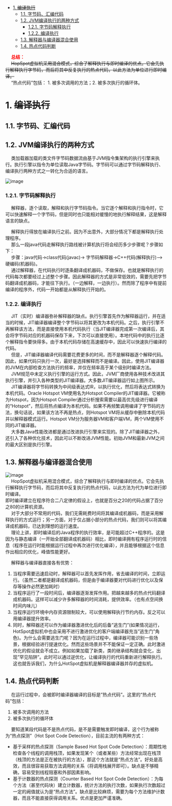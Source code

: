 
<!-- TOC -->

- [1. ~~编译执行~~](#1-编译执行)
    - [1.1. 字节码、汇编代码](#11-字节码汇编代码)
    - [1.2. JVM编译执行的两种方式](#12-jvm编译执行的两种方式)
        - [1.2.1. 字节码解释执行](#121-字节码解释执行)
        - [1.2.2. 编译执行](#122-编译执行)
    - [1.3. 解释器与编译器混合使用](#13-解释器与编译器混合使用)
    - [1.4. 热点代码判断](#14-热点代码判断)

<!-- /TOC -->

&emsp; **<font color = "red">总结：</font>**  
&emsp; ~~HopSpot虚拟机采用混合模式，综合了解释执行与即时编译的优点。它会先执行解释执行字节码，而后将其中反复执行的热点代码，以此方法为单位进行即时编译。~~  
&emsp; “热点代码”包括： 1. 被多次调用的方法；2. 被多次执行的循环体。  

# 1. ~~编译执行~~  
<!-- 

内存  Code Cache
https://mp.weixin.qq.com/s/SDh6DnE783aXMa7fnZ-GNw
https://mp.weixin.qq.com/s?__biz=MzU0ODYzMzc0MA==&mid=2247484906&idx=1&sn=33161873ae86a430b88f5c4ed4eec174&chksm=fbbd6809cccae11fa88746d909242c0b5ced83c87230341fdbcadd7989c90907412f015a416d&scene=178&cur_album_id=1467115925152612352#rd

-->
<!-- 

https://blog.csdn.net/xiaotai1234/article/details/108290474
查看java文件汇编代码与字节码
https://blog.csdn.net/J080624/article/details/85318895

-->

<!-- 



虚拟机字节码执行引擎，JVM的马达图，是爱情呀 
https://mp.weixin.qq.com/s/d_AqDygFgKbdHTfz--Dy-A
解释执行？编译执行？即时编译？轻松让你分清前期编译与后期编译 
https://mp.weixin.qq.com/s/LedQX2H4Uqoqt76pld16Zg

https://blog.csdn.net/zhu_ya_nan/article/details/86472206
https://blog.csdn.net/qq_41701956/article/details/85014038
-->

## 1.1. 字节码、汇编代码  


## 1.2. JVM编译执行的两种方式
&emsp; 类加载器加载的类文件字节码数据流由基于JVM指令集架构的执行引擎来执行。执行引擎以指令为单位读取Java字节码。字节码可以通过字节码解释执行、编译执行两种方式之一转化为合适的语言。 

![image](http://www.wt1814.com/static/view/images/java/JVM/JVM-107.png)  


### 1.2.1. 字节码解释执行  
&emsp; 解释器，逐个读取，解释和执行字节码指令。当它逐个解释和执行指令时，它可以快速解释一个字节码，但是同时也只能相对缓慢的地执行解释结果，这是解释语言的缺点。  


&emsp; 解释执行得放在编译执行之前。因为不出意外，大部分情况下都是解释执行处理程序。  
&emsp; 那么一段java代码走解释执行路线被计算机执行将会经历多少步骤呢？步骤如下：  
&emsp; 步骤：java代码->class代码(javac)-> 字节码解释器->C++代码(解释执行)-->硬编码(机器码)。  
&emsp; 通过解释器，在代码执行时逐条翻译成机器码，不做保存。也就是解释执行的代码每次都要经过上述整个步骤。因此解释器的方式是非常低效的，需要先把字节码翻译成机器码，才能往下执行。（一边解释，一边执行）。然而除了程序中有提前编译的程序外，代码一开始都是从解释执行开始的。  

### 1.2.2. 编译执行 
&emsp; JIT（实时）编译器弥补解释器的缺点。执行引擎首先作为解释器运行，并在适当的时候，JIT编译器编译整个字节码以将其更改为本机代码。之后，执行引擎不再解释该方法，而是直接使用本机代码执行（当JIT编译器完成第一次编译后，其会将字节码对应的机器码保存下来，下次可以直接使用）。本地代码中的执行比逐个解释指令要快得多。由于本机代码存储在高速缓存中，因此可以快速执行编译的代码。  
&emsp; 但是，JIT编译器编译代码需要花费更多的时间，而不是解释器逐个解释代码。因此，如果代码只执行一次，最好是选择解释而不是编译。因此，使用JIT编译器的JVM在内部检查方法执行的频率，并仅在频率高于某个级别时编译方法。  
&emsp; JVM规范中未定义执行引擎的运行方式。因此，JVM厂商使用各种技术改进其执行引擎，并引入各种类型的JIT编译器。大多数JIT编译器运行如上图所示。  
&emsp; JIT编译器将字节码转换为中间级表达式IR，以执行优化，然后将表达式转换为本机代码。Oracle Hotspot VM使用名为Hotspot Compiler的JIT编译器。它被称为Hotspot，因为Hotspot Compiler通过分析搜索需要以最高优先级进行编译的“Hotspot”，然后将热点编译为本机代码。如果不再频繁调用编译了字节码的方法，换句话说，如果该方法不再是热点，则Hotspot VM将从缓存中删除本机代码并以解释器模式运行。Hotspot VM分为服务器VM和客户端VM，两个VM使用不同的JIT编译器。  
&emsp; 大多数Java性能改进都是通过改进执行引擎来实现的。除了JIT编译器之外，还引入了各种优化技术，因此可以不断改进JVM性能。初始JVM和最新JVM之间的最大区别是执行引擎。  


## 1.3. 解释器与编译器混合使用  
![image](http://www.wt1814.com/static/view/images/java/JVM/JVM-108.png)  
&emsp; HopSpot虚拟机采用混合模式，综合了解释执行与即时编译的优点。它会先执行解释执行字节码，而后将其中反复执行的热点代码，以此方法为代为单位进行即时编译。  
即时编译建立在程序符合二八定律的假设上，也就是百分之20的代码占据了百分之80的计算机资源。  
&emsp; 对于大部分不常用的代码，我们无需耗费时间将其编译成机器码，而是采用解释执行的方式运行；另一方面，对于仅占据小部分的热点代码，我们则可以将其编译成机器码，已达到理想的运行速度。  
&emsp; 理论上讲，即时编译后的Java程序的执行效率，是可能超过C++程序的。这是因为与静态编译（一开始全部翻译成机器码）相比，即时编译拥有程序运行时的信息（程序在运行时能根据运行过程中再次进行优化编译），并且能够根据这个信息作出相应的优化，峰值性能更好。  

&emsp; 解释器与编译器直接各有优势：  
1. 当程序需要迅速启动时，解释器可以首先发挥作用，省去编译的时间，立即运行。（虽然二者都是翻译成机器码，但是由于编译器要对代码进行优化以及保存等操作必然更加耗时）  
2. 当程序运行了一段时间后，编译器逐渐发挥作用。把越来越多的热点代码翻译成机器码。这样可以减少许多解释器的时间消耗，提供效率。（也有点空间换时间内味儿）  
3. 当程序运行环境中内存资源限制较大，可以使用解释执行节约内存。反之可以用编译器提升效率。  
4. 同时，解释器还可以作为编译器激进优化后的后备”逃生门”(如果情况运行，HotSpot虚拟机中也会采用不进行激进优化的客户端编译器充当”逃生门”角色)。为什么会需要逃生门呢？因为在运行过程中，编译器可能识别一些场景，根据经验进行提速优化。然而这些场景并不不能保证一定正确。此时激进优化的假设就会不成立。例如如果加载了新类，类的继承结构就会变化，出现”罕见陷阱”。此时可以通过逆优化，让编译执行的代码重新进行解释执行。这也就告诉我们，为什么HotSpot虚拟机是解释器编译器并存的虚拟机。  


## 1.4. 热点代码判断
&emsp; 在运行过程中，会被即时编译器编译的目标是”热点代码”。这里的“热点代码”包括：  
1. 被多次调用的方法  
2. 被多次执行的循环体  

&emsp; 要知道某段代码是不是热点代码，是不是需要触发即时编译，这个行为被称为“热点探测”（Hot Spot Code Detection），目前主流的有两种方式：  

* 基于采样的热点探测（Sample Based Hot Spot Code Detection）：周期性地检查各个线程的调用栈顶，如果发现某个（或者某些）方法经常出现在栈顶（栈顶的方法是正在被执行的方法），那这个方法就是“热点方法”。好处是高效，而且很容易获取方法调用的关系（将调用栈展开即可）。缺点是不够精确，容易受到线程阻塞和外部因素影响。  
* 基于计数器的热点探测（Counter Based Hot Spot Code Detection）：为每个方法（甚至代码块）建立计数器，统计方法的执行次数，如果执行次数超过一定的阙值就认为是“热点方法”。缺点是比较麻烦，需要为每个方法维护计数器，而且不能直接获得调用关系。优点是更加严谨准确。  

